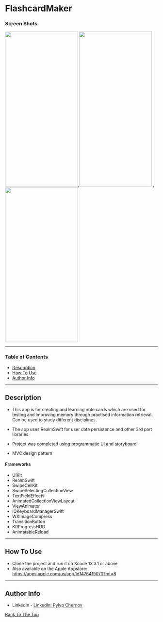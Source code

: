 # FlashcardMaker

### Screen Shots

<img src="https://user-images.githubusercontent.com/45902091/169407632-5ccec0fa-ec7d-437d-b7f0-69657525fb25.png"
width="240" height="510">,<img src="https://user-images.githubusercontent.com/45902091/169406037-bb89aa1f-35fb-4bc8-bbf3-be5ea84726f3.gif" width="240" height="510"> ,<img src="https://user-images.githubusercontent.com/45902091/169408690-c744763e-d27f-4f5c-9a6d-796f08c7a51a.png" width="240" height="510">  






---

### Table of Contents

- [Description](#description)
- [How To Use](#how-to-use)
- [Author Info](#author-info)

---

## Description

- This app is for creating and learning note cards which are used for testing and improving memory through practised information retrieval. Can be used to study different disciplines.

- The app uses RealmSwift for user data persistence and other 3rd part libraries

- Project was completed using programmatic UI and storyboard

- MVC design pattern

#### Frameworks

- UIKit
- RealmSwift
- SwipeCellKit
- SwipeSelectingCollectionView
- TextFieldEffects
- AnimatedCollectionViewLayout
- ViewAnimator
- IQKeyboardManagerSwift
- WXImageCompress
- TransitionButton
- KRProgressHUD
- AnimatableReload

---

## How To Use

- Clone the project and run it on Xcode 13.3.1 or above
- Also available on the Apple Appstore: https://apps.apple.com/us/app/id1476419070?mt=8
---

## Author Info

- LinkedIn - [LinkedIn: Pylyp Chernov](https://www.linkedin.com/in/pylyp-chernov-7ab4041a2/)

[Back To The Top](#FlashcardMaker)
